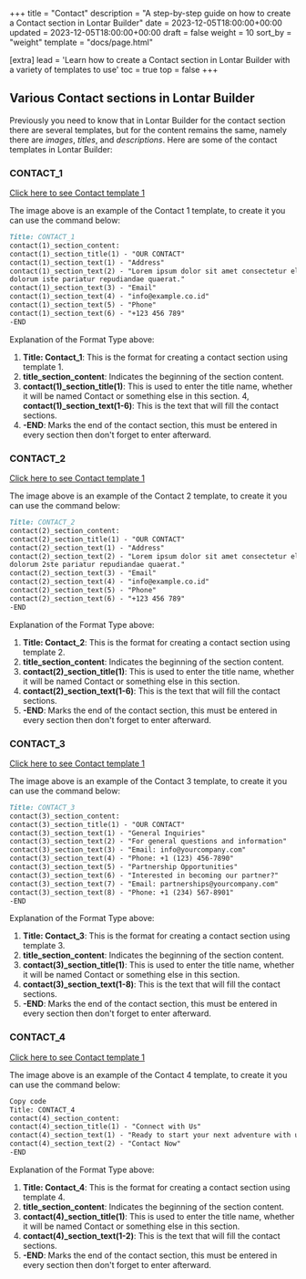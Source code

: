 +++
title = "Contact"
description = "A step-by-step guide on how to create a Contact section in Lontar Builder"
date = 2023-12-05T18:00:00+00:00
updated = 2023-12-05T18:00:00+00:00
draft = false
weight = 10
sort_by = "weight"
template = "docs/page.html"

[extra]
lead = 'Learn how to create a Contact section in Lontar Builder with a variety of templates to use'
toc = true
top = false
+++

## Various Contact sections in Lontar Builder
Previously you need to know that in Lontar Builder for the contact section there are several templates, but for the content remains the same, namely there are *images*, *titles*, and *descriptions*. Here are some of the contact templates in Lontar Builder:

### CONTACT_1

[Click here to see Contact template 1](https://imgur.com/trQ6SXD)

The image above is an example of the Contact 1 template, to create it you can use the command below:

```markdown
Title: CONTACT_1
contact(1)_section_content:
contact(1)_section_title(1) - "OUR CONTACT"
contact(1)_section_text(1) - "Address"
contact(1)_section_text(2) - "Lorem ipsum dolor sit amet consectetur elit.Dignissimos corrupti nihil commodi
dolorum iste pariatur repudiandae quaerat."
contact(1)_section_text(3) - "Email"
contact(1)_section_text(4) - "info@example.co.id"
contact(1)_section_text(5) - "Phone"
contact(1)_section_text(6) - "+123 456 789"
-END
```
Explanation of the Format Type above:

1. **Title: Contact_1**: This is the format for creating a contact section using template 1.
2. **title_section_content**: Indicates the beginning of the section content.
3. **contact(1)_section_title(1)**: This is used to enter the title name, whether it will be named Contact or something else in this section.
4, **contact(1)_section_text(1-6)**: This is the text that will fill the contact sections.
5. **-END**: Marks the end of the contact section, this must be entered in every section then don't forget to enter afterward.

### CONTACT_2

[Click here to see Contact template 1](https://imgur.com/trQ6SXD)

The image above is an example of the Contact 2 template, to create it you can use the command below:

```markdown
Title: CONTACT_2
contact(2)_section_content:
contact(2)_section_title(1) - "OUR CONTACT"
contact(2)_section_text(1) - "Address"
contact(2)_section_text(2) - "Lorem ipsum dolor sit amet consectetur elit.Dignissimos corrupti nihil commodi
dolorum 2ste pariatur repudiandae quaerat."
contact(2)_section_text(3) - "Email"
contact(2)_section_text(4) - "info@example.co.id"
contact(2)_section_text(5) - "Phone"
contact(2)_section_text(6) - "+123 456 789"
-END
```

Explanation of the Format Type above:

1. **Title: Contact_2**: This is the format for creating a contact section using template 2.
2. **title_section_content**: Indicates the beginning of the section content.
3. **contact(2)_section_title(1)**: This is used to enter the title name, whether it will be named Contact or something else in this section.
4. **contact(2)_section_text(1-6)**: This is the text that will fill the contact sections.
5. **-END**: Marks the end of the contact section, this must be entered in every section then don't forget to enter afterward.

### CONTACT_3

[Click here to see Contact template 1](https://imgur.com/trQ6SXD)

The image above is an example of the Contact 3 template, to create it you can use the command below:

```markdown
Title: CONTACT_3
contact(3)_section_content:
contact(3)_section_title(1) - "OUR CONTACT"
contact(3)_section_text(1) - "General Inquiries"
contact(3)_section_text(2) - "For general questions and information"
contact(3)_section_text(3) - "Email: info@yourcompany.com"
contact(3)_section_text(4) - "Phone: +1 (123) 456-7890"
contact(3)_section_text(5) - "Partnership Opportunities"
contact(3)_section_text(6) - "Interested in becoming our partner?"
contact(3)_section_text(7) - "Email: partnerships@yourcompany.com"
contact(3)_section_text(8) - "Phone: +1 (234) 567-8901"
-END
```

Explanation of the Format Type above:

1. **Title: Contact_3**: This is the format for creating a contact section using template 3.
2. **title_section_content**: Indicates the beginning of the section content.
3. **contact(3)_section_title(1)**: This is used to enter the title name, whether it will be named Contact or something else in this section.
4. **contact(3)_section_text(1-8)**: This is the text that will fill the contact sections.
5. **-END**: Marks the end of the contact section, this must be entered in every section then don't forget to enter afterward.


### CONTACT_4

[Click here to see Contact template 1](https://imgur.com/trQ6SXD)

The image above is an example of the Contact 4 template, to create it you can use the command below:

```markdown
Copy code
Title: CONTACT_4
contact(4)_section_content:
contact(4)_section_title(1) - "Connect with Us"
contact(4)_section_text(1) - "Ready to start your next adventure with us? Contact us now!"
contact(4)_section_text(2) - "Contact Now"
-END
```

Explanation of the Format Type above:

1. **Title: Contact_4**: This is the format for creating a contact section using template 4.
2. **title_section_content**: Indicates the beginning of the section content.
3. **contact(4)_section_title(1)**: This is used to enter the title name, whether it will be named Contact or something else in this section.
4. **contact(4)_section_text(1-2)**: This is the text that will fill the contact sections.
5. **-END**: Marks the end of the contact section, this must be entered in every section then don't forget to enter afterward.